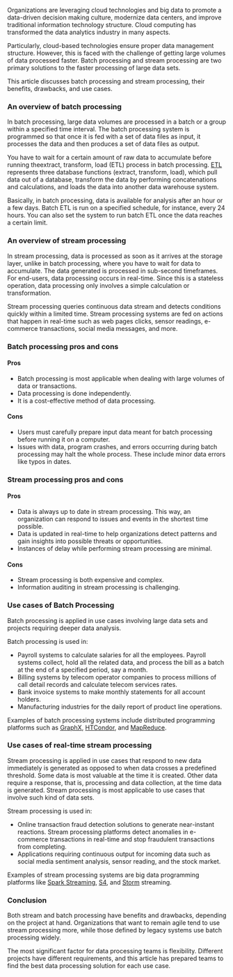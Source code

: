 Organizations are leveraging cloud technologies and big data to promote a data-driven decision making culture, modernize data centers, and improve traditional information technology structure. Cloud computing has transformed the data analytics industry in many aspects.

Particularly, cloud-based technologies ensure proper data management structure. However, this is faced with the challenge of getting large volumes of data processed faster. Batch processing and stream processing are two primary solutions to the faster processing of large data sets.

This article discusses batch processing and stream processing, their benefits, drawbacks, and use cases.

### An overview of batch processing

In batch processing, large data volumes are processed in a batch or a group within a specified time interval. The batch processing system is programmed so that once it is fed with a set of data files as input, it processes the data and then produces a set of data files as output.

You have to wait for a certain amount of raw data to accumulate before running theextract, transform, load (ETL) process in batch processing. [ETL](https://www.webopedia.com/definitions/etl/) represents three database functions (extract, transform, load), which pull data out of a database, transform the data by performing concatenations and calculations, and loads the data into another data warehouse system.

Basically, in batch processing, data is available for analysis after an hour or a few days. Batch ETL is run on a specified schedule, for instance, every 24 hours. You can also set the system to run batch ETL once the data reaches a certain limit.

### An overview of stream processing

In stream processing, data is processed as soon as it arrives at the storage layer, unlike in batch processing, where you have to wait for data to accumulate. The data generated is processed in sub-second timeframes. For end-users, data processing occurs in real-time. Since this is a stateless operation, data processing only involves a simple calculation or transformation.

Stream processing queries continuous data stream and detects conditions quickly within a limited time. Stream processing systems are fed on actions that happen in real-time such as web pages clicks, sensor readings, e-commerce transactions, social media messages, and more.

### Batch processing pros and cons

#### Pros

- Batch processing is most applicable when dealing with large volumes of data or transactions.
- Data processing is done independently.
- It is a cost-effective method of data processing.

#### Cons

- Users must carefully prepare input data meant for batch processing before running it on a computer.
- Issues with data, program crashes, and errors occurring during batch processing may halt the whole process. These include minor data errors like typos in dates.

### Stream processing pros and cons

#### Pros

- Data is always up to date in stream processing. This way, an organization can respond to issues and events in the shortest time possible.
- Data is updated in real-time to help organizations detect patterns and gain insights into possible threats or opportunities.
- Instances of delay while performing stream processing are minimal.

#### Cons

- Stream processing is both expensive and complex.
- Information auditing in stream processing is challenging.

### Use cases of Batch Processing

Batch processing is applied in use cases involving large data sets and projects requiring deeper data analysis. 

Batch processing is used in:

- Payroll systems to calculate salaries for all the employees. Payroll systems collect, hold all the related data, and process the bill as a batch at the end of a specified period, say a month.
- Billing systems by telecom operator companies to process millions of call detail records and calculate telecom services rates.
- Bank invoice systems to make monthly statements for all account holders.
- Manufacturing industries for the daily report of product line operations.

Examples of batch processing systems include distributed programming platforms such as [GraphX](https://spark.apache.org/graphx/), [HTCondor](https://research.cs.wisc.edu/htcondor/), and [MapReduce](https://hadoop.apache.org/).

### Use cases of real-time stream processing

Stream processing is applied in use cases that respond to new data immediately is generated as opposed to when data crosses a predefined threshold. Some data is most valuable at the time it is created. Other data require a response, that is, processing and data collection, at the time data is generated. Stream processing is most applicable to use cases that involve such kind of data sets.

Stream processing is used in:

- Online transaction fraud detection solutions to generate near-instant reactions. Stream processing platforms detect anomalies in e-commerce transactions in real-time and stop fraudulent transactions from completing.
- Applications requiring continuous output for incoming data such as social media sentiment analysis, sensor reading, and the stock market.

Examples of stream processing systems are big data programming platforms like [Spark Streaming](https://spark.apache.org/streaming/), [S4](https://ieeexplore.ieee.org/document/5693297), and [Storm](https://storm.apache.org/) streaming.

### Conclusion

Both stream and batch processing have benefits and drawbacks, depending on the project at hand. Organizations that want to remain agile tend to use stream processing more, while those defined by legacy systems use batch processing widely.

The most significant factor for data processing teams is flexibility. Different projects have different requirements, and this article has prepared teams to find the best data processing solution for each use case.